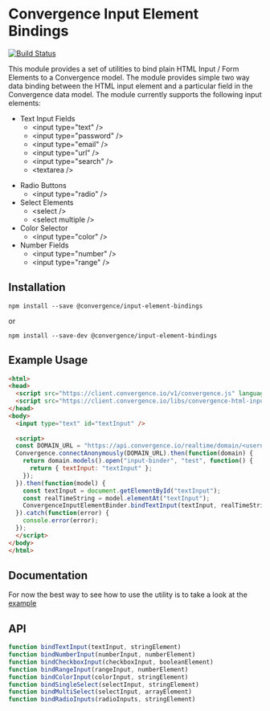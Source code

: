 # Convergence Input Element Bindings
[![Build Status](https://travis-ci.org/convergencelabs/input-element-bindings.svg?branch=master)](https://travis-ci.org/convergencelabs/input-element-bindings)

This module provides a set of utilities to bind plain HTML Input / Form Elements to a Convergence model. The module provides simple two way data binding between the HTML input element and a particular field in the Convergence data model. The module currently supports the following input elements:

* Text Input Fields
  * &lt;input type="text" /&gt;
  * &lt;input type="password" /&gt;
  * &lt;input type="email" /&gt;
  - &lt;input type="url" /&gt;
  - &lt;input type="search" /&gt;
  - &lt;textarea /&gt;
- Radio Buttons
  - &lt;input type="radio" /&gt;
- Select Elements
  - &lt;select /&gt;
  - &lt;select multiple /&gt; 
- Color Selector
  - &lt;input type="color" /&gt;
- Number Fields
  - &lt;input type="number" /&gt;
  - &lt;input type="range" /&gt;

## Installation
```npm install --save @convergence/input-element-bindings```

or

```npm install --save-dev @convergence/input-element-bindings```

## Example Usage

```html
<html>
<head>
  <script src="https://client.convergence.io/v1/convergence.js" language="JavaScript" />
  <script src="https://client.convergence.io/libs/convergence-html-input-bindings.js" language="JavaScript" />
</head>
<body>
  <input type="text" id="textInput" />
  
  <script>
  const DOMAIN_URL = "https://api.convergence.io/realtime/domain/<username>/<domain-id>";
  Convergence.connectAnonymously(DOMAIN_URL).then(function(domain) {
    return domain.models().open("input-binder", "test", function() {
      return { textInput: "textInput" };
    });
  }).then(function(model) {
    const textInput = document.getElementById("textInput");
    const realTimeString = model.elementAt("textInput");
    ConvergenceInputElementBinder.bindTextInput(textInput, realTimeString);
  }).catch(function(error) {
    console.error(error);
  });
  </script>
</body>
</html>
```

## Documentation
For now the best way to see how to use the utility is to take a look at the [example](example)

## API
```javascript
function bindTextInput(textInput, stringElement)
function bindNumberInput(numberInput, numberElement)
function bindCheckboxInput(checkboxInput, booleanElement)
function bindRangeInput(rangeInput, numberElement)
function bindColorInput(colorInput, stringElement)
function bindSingleSelect(selectInput, stringElement)
function bindMultiSelect(selectInput, arrayElement)
function bindRadioInputs(radioInputs, stringElement)
```
